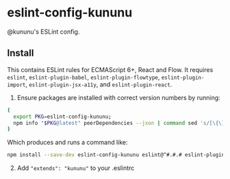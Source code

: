 # eslint-config-kununu

@kununu's ESLint config.

## Install

This contains ESLint rules for ECMAScript 6+, React and Flow. It requires `eslint`, `eslint-plugin-babel`, `eslint-plugin-flowtype`, `eslint-plugin-import`, `eslint-plugin-jsx-a11y`, and `eslint-plugin-react`.

1. Ensure packages are installed with correct version numbers by running:
  ```sh
  (
    export PKG=eslint-config-kununu;
    npm info "$PKG@latest" peerDependencies --json | command sed 's/[\{\},]//g ; s/: /@/g' | xargs npm install --save-dev "$PKG@latest"
  )
  ```

  Which produces and runs a command like:

  ```sh
  npm install --save-dev eslint-config-kununu eslint@^#.#.# eslint-plugin-babel@^#.#.# eslint-plugin-flowtype@^#.#.# eslint-plugin-import@^#.#.# eslint-plugin-jsx-a11y@^#.#.# eslint-plugin-react@^#.#.#
  ```

2. Add `"extends": "kununu"` to your .eslintrc
